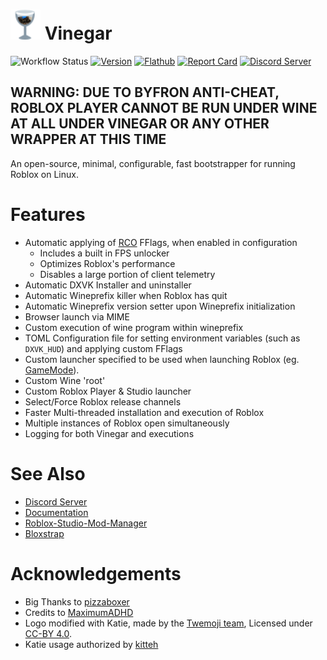 # <img src="icons/48/vinegar.png"> Vinegar

![Workflow Status][workflow_img    ]
[![Version        ][version_img     ]][version     ]
[![Flathub        ][flathub_img     ]][flathub     ]
[![Report Card    ][goreportcard_img]][goreportcard]
[![Discord Server ][discord_img     ]][discord     ]


## WARNING: DUE TO BYFRON ANTI-CHEAT, ROBLOX PLAYER CANNOT BE RUN UNDER WINE AT ALL UNDER VINEGAR OR ANY OTHER WRAPPER AT THIS TIME

An open-source, minimal, configurable, fast bootstrapper for running Roblox on Linux.

[workflow_img]: https://img.shields.io/github/actions/workflow/status/vinegarhq/vinegar/build.yml
[version]: https://github.com/vinegarhq/vinegar/releases/latest
[version_img]: https://img.shields.io/github/v/release/vinegarhq/vinegar?display_name=tag
[flathub]: https://flathub.org/apps/details/io.github.vinegarhq.Vinegar
[flathub_img]: https://img.shields.io/flathub/downloads/io.github.vinegarhq.Vinegar
[goreportcard]:     https://goreportcard.com/report/github.com/vinegarhq/vinegar
[goreportcard_img]: https://goreportcard.com/badge/github.com/vinegarhq/vinegar?style=flat-square
[discord]: https://discord.gg/dzdzZ6Pps2
[discord_img]: https://img.shields.io/discord/1069506340973707304

# Features
+ Automatic applying of [RCO](https://github.com/L8X/Roblox-Client-Optimizer) FFlags, when enabled in configuration 
  + Includes a built in FPS unlocker
  + Optimizes Roblox's performance
  + Disables a large portion of client telemetry
+ Automatic DXVK Installer and uninstaller
+ Automatic Wineprefix killer when Roblox has quit
+ Automatic Wineprefix version setter upon Wineprefix initialization
+ Browser launch via MIME
+ Custom execution of wine program within wineprefix
+ TOML Configuration file for setting environment variables (such as `DXVK_HUD`) and applying custom FFlags
+ Custom launcher specified to be used when launching Roblox (eg. [GameMode](https://github.com/FeralInteractive/gamemode)).
+ Custom Wine 'root'
+ Custom Roblox Player & Studio launcher
+ Select/Force Roblox release channels
+ Faster Multi-threaded installation and execution of Roblox
+ Multiple instances of Roblox open simultaneously
+ Logging for both Vinegar and executions

# See Also
+ [Discord Server](https://discord.gg/dzdzZ6Pps2)
+ [Documentation](https://vinegarhq.github.io)
+ [Roblox-Studio-Mod-Manager](https://github.com/MaximumADHD/Roblox-Studio-Mod-Manager)
+ [Bloxstrap](https://github.com/pizzaboxer/bloxstrap)

# Acknowledgements
+ Big Thanks to [pizzaboxer](https://github.com/pizzaboxer)
+ Credits to [MaximumADHD](https://github.com/MaximumADHD)
+ Logo modified with Katie, made by the [Twemoji team](https://twemoji.twitter.com/), Licensed under [CC-BY 4.0](https://creativecommons.org/licenses/by/4.0/).
+ Katie usage authorized by [kitteh](https://ksiv.neocities.org)
